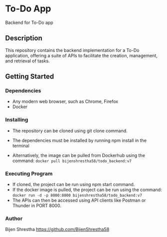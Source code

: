 # To-Do App

Backend for To-Do app

## Description

This repository contains the backend implementation for a To-Do application, offering a suite of APIs to facilitate the creation, management, and retrieval of tasks.

## Getting Started

### Dependencies

- Any modern web browser, such as Chrome, Firefox
- Docker

### Installing

- The repository can be cloned using git clone command.
- The dependencies must be installed by running npm install in the terminal

- Alternatively, the image can be pulled from Dockerhub using the command:
  `docker pull bijenshrestha58/todo_backend:v7`

### Executing Program

- If cloned, the project can be run using npm start command.
- If the docker image is pulled, the project can be run using the command:
  `docker run -d -p 8000:8000 bijenshrestha58/todo_backend:v7`
- The APIs can then be accessed using API clients like Postman or Thunder in PORT 8000.

### Author

Bijen Shrestha
https://github.com/BijenShrestha58
